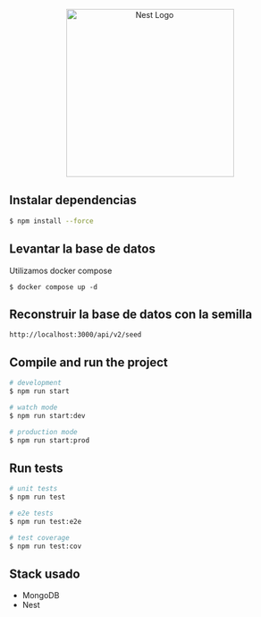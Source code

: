 <p align="center">
  <a href="http://nestjs.com/" target="blank"><img src="https://nestjs.com/img/logo-small.svg" width="300" alt="Nest Logo" /></a>
</p>


## Instalar dependencias

```bash
$ npm install --force
```

## Levantar la base de datos
Utilizamos docker compose 
```
$ docker compose up -d
```

## Reconstruir la base de datos con la semilla
```
http://localhost:3000/api/v2/seed
```

## Compile and run the project

```bash
# development
$ npm run start

# watch mode
$ npm run start:dev

# production mode
$ npm run start:prod
```

## Run tests

```bash
# unit tests
$ npm run test

# e2e tests
$ npm run test:e2e

# test coverage
$ npm run test:cov
```

## Stack usado
* MongoDB
* Nest
